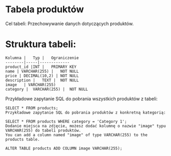 


# Tabela produktów
Cel tabeli: Przechowywanie danych dotyczących produktów.

# Struktura tabeli:
```
Kolumna |	Typ |	Ograniczenie
--------|-----|-------------
product_id |INT |	PRIMARY KEY
name | VARCHAR(255) |	NOT NULL
price |	DECIMAL(10,2) |	NOT NULL
description |	TEXT |	NOT NULL
image	| VARCHAR(255)	
category |	VARCHAR(255) |	NOT NULL
```
Przykładowe zapytanie SQL do pobrania wszystkich produktów z tabeli:
```
SELECT * FROM products;
Przykładowe zapytanie SQL do pobrania produktów z konkretną kategorią:
```
```
SELECT * FROM products WHERE category = 'Category 1';
Dodanie miejsca na zdjęcie, możesz dodać kolumnę o nazwie "image" typu VARCHAR(255) do tabeli produktów.
You can add a column named "image" of type VARCHAR(255) to the products table.
```
```
ALTER TABLE products ADD COLUMN image VARCHAR(255);
```

